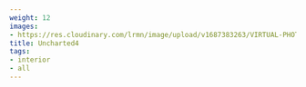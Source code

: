 ```yaml
---
weight: 12
images:
- https://res.cloudinary.com/lrmn/image/upload/v1687383263/VIRTUAL-PHOTOGRAPHY/home%20interior/interior3_g3blmp.jpg
title: Uncharted4
tags:
- interior
- all
---
```

